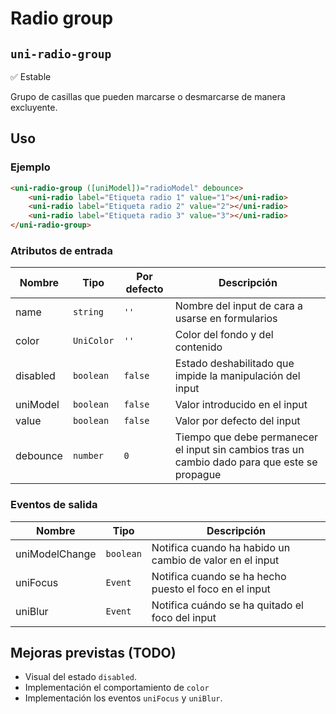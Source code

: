 Radio group
===================
`uni-radio-group`
---
:white_check_mark: Estable

Grupo de casillas que pueden marcarse o desmarcarse de manera excluyente.

## Uso

### Ejemplo

```html
<uni-radio-group ([uniModel])="radioModel" debounce>
    <uni-radio label="Etiqueta radio 1" value="1"></uni-radio>
    <uni-radio label="Etiqueta radio 2" value="2"></uni-radio>
    <uni-radio label="Etiqueta radio 3" value="3"></uni-radio>
</uni-radio-group>
```

### Atributos de entrada

| Nombre      | Tipo        | Por defecto | Descripción 
| ----------- | ----------- | ----------- | -----------
| name        | `string`    | `''`        | Nombre del input de cara a usarse en formularios
| color       | `UniColor`  | `''`        | Color del fondo y del contenido
| disabled    | `boolean`   | `false`     | Estado deshabilitado que impide la manipulación del input
| uniModel    | `boolean`   | `false`     | Valor introducido en el input
| value       | `boolean`   | `false`     | Valor por defecto del input
| debounce    | `number`    | `0`         | Tiempo que debe permanecer el input sin cambios tras un cambio dado para que este se propague

### Eventos de salida

| Nombre          | Tipo      | Descripción
| --------------- | --------- | -----------
| uniModelChange  | `boolean` | Notifica cuando ha habido un cambio de valor en el input
| uniFocus        | `Event`   | Notifica cuando se ha hecho puesto el foco en el input
| uniBlur         | `Event`   | Notifica cuándo se ha quitado el foco del input

## Mejoras previstas (TODO)

- Visual del estado `disabled`.
- Implementación el comportamiento de `color`
- Implementación los eventos `uniFocus` y `uniBlur`.

